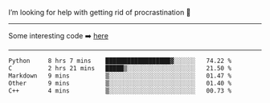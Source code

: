 I’m looking for help with getting rid of procrastination 🤔

-----

Some interesting code :arrow_right: [here](https://github.com/zhen8838/playground)

-----

<!--START_SECTION:waka-->

```txt
Python     8 hrs 7 mins    ██████████████████▓░░░░░░   74.22 %
C          2 hrs 21 mins   █████▒░░░░░░░░░░░░░░░░░░░   21.50 %
Markdown   9 mins          ▒░░░░░░░░░░░░░░░░░░░░░░░░   01.47 %
Other      9 mins          ▒░░░░░░░░░░░░░░░░░░░░░░░░   01.40 %
C++        4 mins          ▒░░░░░░░░░░░░░░░░░░░░░░░░   00.73 %
```

<!--END_SECTION:waka-->

<!--
**zhen8838/zhen8838** is a ✨ _special_ ✨ repository because its `README.md` (this file) appears on your GitHub profile.

Here are some ideas to get you started:

- 🔭 I’m currently working on ...
- 🌱 I’m currently learning ...
- 👯 I’m looking to collaborate on ...
 ...
- 💬 Ask me about ...
- 📫 How to reach me: ...
- 😄 Pronouns: ...
- ⚡ Fun fact: ...
-->
